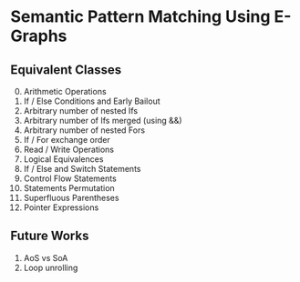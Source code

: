 # Semantic Pattern Matching Using E-Graphs

## Equivalent Classes

0. Arithmetic Operations
1. If / Else Conditions and Early Bailout
2. Arbitrary number of nested Ifs
3. Arbitrary number of Ifs merged (using &&)
4. Arbitrary number of nested Fors
5. If / For exchange order
6. Read / Write Operations
7. Logical Equivalences
8. If / Else and Switch Statements
9. Control Flow Statements
10. Statements Permutation
11. Superfluous Parentheses
12. Pointer Expressions

## Future Works

1. AoS vs SoA
2. Loop unrolling
